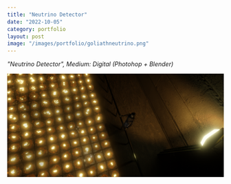 ```yaml
---
title: "Neutrino Detector"
date: "2022-10-05"
category: portfolio
layout: post
image: "/images/portfolio/goliathneutrino.png"
---
```

*"Neutrino Detector", Medium: Digital (Photohop + Blender)*

<p align="center">
<span class="image fit"><img src='/images/portfolio/goliathneutrino.png' alt="Neutrino Detector"/></span>
</p>
